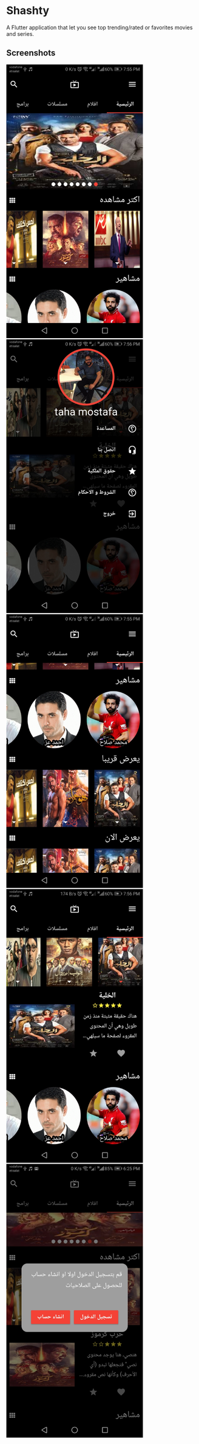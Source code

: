 # Shashty

A Flutter application that let you see top trending/rated or favorites movies and series.

## Screenshots

<img src="screenshots/home.jpg" height="720px" >  <img src="screenshots/drawer.jpg" height="720px" >  <img src="screenshots/artists.jpg" height="720px" >  <img src="screenshots/desc.jpg" height="720px" >  <img src="screenshots/login.jpg" height="720px" >
